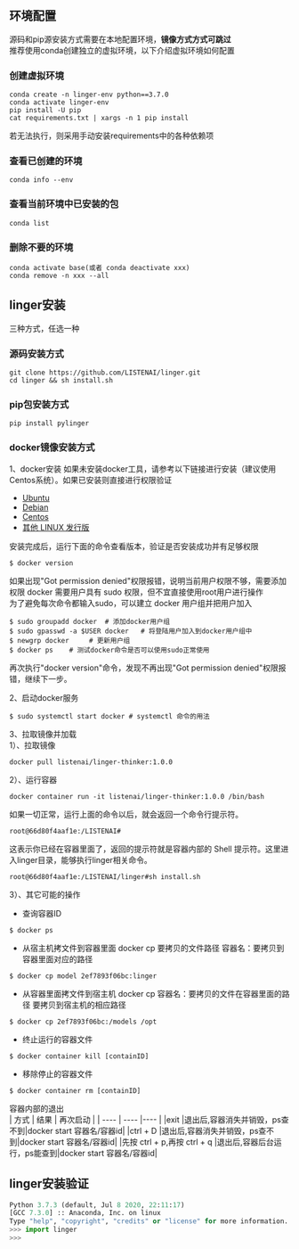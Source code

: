 ## 环境配置

源码和pip源安装方式需要在本地配置环境，**镜像方式方式可跳过**  
推荐使用conda创建独立的虚拟环境，以下介绍虚拟环境如何配置

### 创建虚拟环境
```Shell
conda create -n linger-env python==3.7.0
conda activate linger-env
pip install -U pip
cat requirements.txt | xargs -n 1 pip install
```
若无法执行，则采用手动安装requirements中的各种依赖项

### 查看已创建的环境
```Shell
conda info --env
```

### 查看当前环境中已安装的包
```Shell
conda list
```

### 删除不要的环境
```Shell
conda activate base(或者 conda deactivate xxx)
conda remove -n xxx --all
```

## linger安装
三种方式，任选一种
### 源码安装方式
``` Shell
git clone https://github.com/LISTENAI/linger.git
cd linger && sh install.sh
```

### pip包安装方式
``` Shell
pip install pylinger
```

### docker镜像安装方式
1、docker安装
如果未安装docker工具，请参考以下链接进行安装（建议使用Centos系统）。如果已安装则直接进行权限验证
* [Ubuntu](https://docs.docker.com/engine/install/ubuntu/)
* [Debian](https://docs.docker.com/engine/install/debian/)
* [Centos](https://docs.docker.com/engine/install/centos/)
* [其他 LINUX 发行版](https://docs.docker.com/engine/install/binaries/)  

安装完成后，运行下面的命令查看版本，验证是否安装成功并有足够权限
```Shell
$ docker version
```
如果出现"Got permission denied"权限报错，说明当前用户权限不够，需要添加权限
docker 需要用户具有 sudo 权限，但不宜直接使用root用户进行操作  
为了避免每次命令都输入sudo，可以建立 docker 用户组并把用户加入  
```Shell
$ sudo groupadd docker  # 添加docker用户组
$ sudo gpasswd -a $USER docker   # 将登陆用户加入到docker用户组中
$ newgrp docker     # 更新用户组
$ docker ps    # 测试docker命令是否可以使用sudo正常使用
```
再次执行"docker version"命令，发现不再出现"Got permission denied"权限报错，继续下一步。

2、启动docker服务
```Shell
$ sudo systemctl start docker # systemctl 命令的用法
```

3、拉取镜像并加载  
1）、拉取镜像
```shell
docker pull listenai/linger-thinker:1.0.0
```

2）、运行容器
```shell
docker container run -it listenai/linger-thinker:1.0.0 /bin/bash
```

如果一切正常，运行上面的命令以后，就会返回一个命令行提示符。
```shell
root@66d80f4aaf1e:/LISTENAI#
```

这表示你已经在容器里面了，返回的提示符就是容器内部的 Shell 提示符。这里进入linger目录，能够执行linger相关命令。
```shell
root@66d80f4aaf1e:/LISTENAI/linger#sh install.sh
```
3）、其它可能的操作  
* 查询容器ID
```Shell
$ docker ps 
```
* 从宿主机拷文件到容器里面
docker cp 要拷贝的文件路径 容器名：要拷贝到容器里面对应的路径
```Shell
$ docker cp model 2ef7893f06bc:linger  
```

* 从容器里面拷文件到宿主机
docker cp 容器名：要拷贝的文件在容器里面的路径       要拷贝到宿主机的相应路径
```Shell
$ docker cp 2ef7893f06bc:/models /opt
```

* 终止运行的容器文件
```Shell
$ docker container kill [containID] 
```
* 移除停止的容器文件
```Shell
$ docker container rm [containID] 
```

容器内部的退出  
|  方式  |  结果       |  再次启动  |
| ----   | ----        |----   |
|exit     |退出后,容器消失并销毁，ps查不到|docker start 容器名/容器id|
|ctrl + D     |退出后,容器消失并销毁，ps查不到|docker start 容器名/容器id|
|先按 ctrl + p,再按 ctrl + q  |退出后,容器后台运行，ps能查到|docker start 容器名/容器id|  
  
## linger安装验证
``` python
Python 3.7.3 (default, Jul 8 2020, 22:11:17)
[GCC 7.3.0] :: Anaconda, Inc. on linux
Type "help", "copyright", "credits" or "license" for more information.
>>> import linger
>>> 
```
